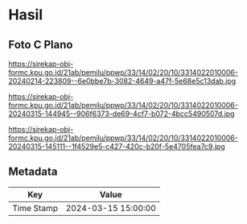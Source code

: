 # Hasil

## Foto C Plano

https://sirekap-obj-formc.kpu.go.id/21ab/pemilu/ppwp/33/14/02/20/10/3314022010006-20240214-223809--6e0bbe7b-3082-4649-a47f-5e68e5c13dab.jpg

https://sirekap-obj-formc.kpu.go.id/21ab/pemilu/ppwp/33/14/02/20/10/3314022010006-20240315-144945--906f6373-de69-4cf7-b072-4bcc5490507d.jpg

https://sirekap-obj-formc.kpu.go.id/21ab/pemilu/ppwp/33/14/02/20/10/3314022010006-20240315-145111--1f4529e5-c427-420c-b20f-5e4705fea7c9.jpg


## Metadata

| Key        | Value               |
| ---------- | ------------------- |
| Time Stamp | 2024-03-15 15:00:00 |



